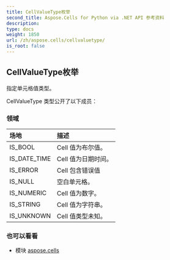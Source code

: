 ```yaml
---
title: CellValueType枚举
second_title: Aspose.Cells for Python via .NET API 参考资料
description:
type: docs
weight: 1850
url: /zh/aspose.cells/cellvaluetype/
is_root: false
---
```

## CellValueType枚举
指定单元格值类型。



CellValueType 类型公开了以下成员：

### 领域
|场地|描述|
| :- | :- |
| IS_BOOL | Cell 值为布尔值。|
| IS_DATE_TIME | Cell 值为日期时间。|
| IS_ERROR | Cell 包含错误值|
| IS_NULL |空白单元格。|
| IS_NUMERIC | Cell 值为数字。|
| IS_STRING | Cell 值为字符串。|
| IS_UNKNOWN | Cell 值类型未知。|



### 也可以看看
* 模块 [aspose.cells](..)
